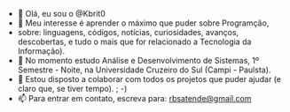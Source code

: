 - 👋 Olá, eu sou o @Kbrit0
- 👀 Meu interesse é aprender o máximo que puder sobre Programção,
- sobre: linguagens, códigos, notícias, curiosidades, avanços, descobertas, e tudo o mais que for relacionado a Tecnologia da Informação). 
- 🌱 No momento estudo Análise e Desenvolvimento de Sistemas, 1º Semestre - Noite, na Universidade Cruzeiro do Sul (Campi - Paulsta).
- 💞️ Estou disposto a colaborar com todos os projetos que puder ajudar (e claro que, se tiver tempo). ; -)
- 📫 Para entrar em contato, escreva para: rbsatende@gmail.com

<!---
Kbrit0/Kbrit0 is a ✨ special ✨ repository because its `README.md` (this file) appears on your GitHub profile.
You can click the Preview link to take a look at your changes.
--->
